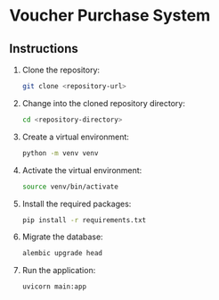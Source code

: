 # Voucher Purchase System

## Instructions

1. Clone the repository:
    ```sh
    git clone <repository-url>
    ```

2. Change into the cloned repository directory:
    ```sh
    cd <repository-directory>
    ```

3. Create a virtual environment:
    ```sh
    python -m venv venv
    ```

4. Activate the virtual environment:
    ```sh
    source venv/bin/activate
    ```

5. Install the required packages:
    ```sh
    pip install -r requirements.txt
    ```

6. Migrate the database:
    ```sh
    alembic upgrade head
    ```

7. Run the application:
    ```sh
    uvicorn main:app
    ```